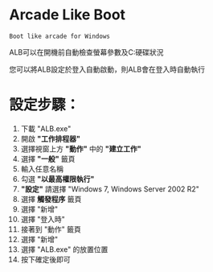# Arcade Like Boot
`Boot like arcade for Windows`

ALB可以在開機前自動檢查螢幕參數及C:硬碟狀況

您可以將ALB設定於登入自動啟動，則ALB會在登入時自動執行

# 設定步驟：
1. 下載 "ALB.exe"
2. 開啟 **"工作排程器"**
3. 選擇視窗上方 **"動作"** 中的 **"建立工作"**
4. 選擇 **"一般"** 籤頁
5. 輸入任意名稱
6. 勾選 **"以最高權限執行"**
7. **"設定"** 請選擇 "Windows 7, Windows Server 2002 R2"
8. 選擇 **觸發程序** 籤頁
9. 選擇 "新增"
10. 選擇 "登入時"
11. 接著到 "動作" 籤頁
12. 選擇 "新增"
13. 選擇 "ALB.exe" 的放置位置
14. 按下確定後即可

